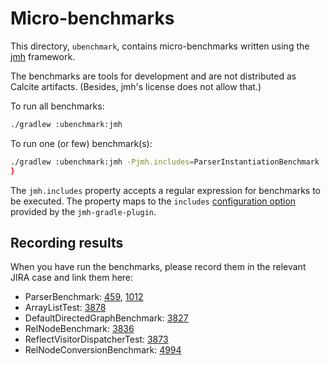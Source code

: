 <!--
{% comment %}
Licensed to the Apache Software Foundation (ASF) under one or more
contributor license agreements.  See the NOTICE file distributed with
this work for additional information regarding copyright ownership.
The ASF licenses this file to you under the Apache License, Version 2.0
(the "License"); you may not use this file except in compliance with
the License.  You may obtain a copy of the License at

http://www.apache.org/licenses/LICENSE-2.0

Unless required by applicable law or agreed to in writing, software
distributed under the License is distributed on an "AS IS" BASIS,
WITHOUT WARRANTIES OR CONDITIONS OF ANY KIND, either express or implied.
See the License for the specific language governing permissions and
limitations under the License.
{% endcomment %}
-->
# Micro-benchmarks

This directory, `ubenchmark`, contains micro-benchmarks written using
the [jmh](https://openjdk.java.net/projects/code-tools/jmh/) framework.

The benchmarks are tools for development and are not distributed as
Calcite artifacts. (Besides, jmh's license does not allow that.)

To run all benchmarks:
```bash
./gradlew :ubenchmark:jmh
```

To run one (or few) benchmark(s):
```bash
./gradlew :ubenchmark:jmh -Pjmh.includes=ParserInstantiationBenchmark
}
```

The `jmh.includes` property accepts a regular expression for benchmarks to be executed. The property maps to the
`includes` [configuration option](https://github.com/melix/jmh-gradle-plugin#configuration-options) provided by the
`jmh-gradle-plugin`.

## Recording results

When you have run the benchmarks, please record them in the relevant JIRA
case and link them here:

* ParserBenchmark:
  [459](https://issues.apache.org/jira/browse/CALCITE-459),
  [1012](https://issues.apache.org/jira/browse/CALCITE-1012)
* ArrayListTest:
  [3878](https://issues.apache.org/jira/browse/CALCITE-3878)
* DefaultDirectedGraphBenchmark:
  [3827](https://issues.apache.org/jira/browse/CALCITE-3827)
* RelNodeBenchmark:
  [3836](https://issues.apache.org/jira/browse/CALCITE-3836)
* ReflectVisitorDispatcherTest:
  [3873](https://issues.apache.org/jira/browse/CALCITE-3873)
* RelNodeConversionBenchmark:
  [4994](https://issues.apache.org/jira/browse/CALCITE-4994)
